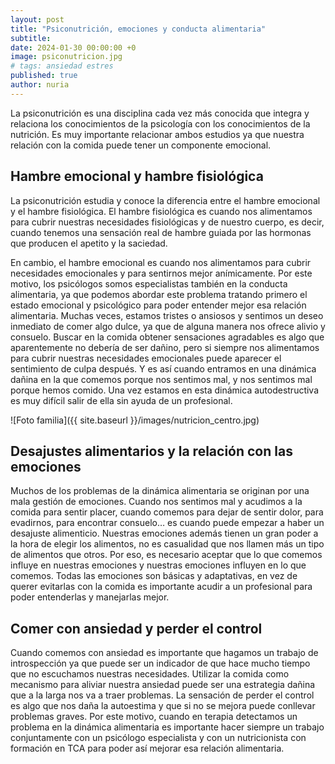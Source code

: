 ```yaml
---
layout: post
title: "Psiconutrición, emociones y conducta alimentaria"
subtitle: 
date: 2024-01-30 00:00:00 +0
image: psiconutricion.jpg
# tags: ansiedad estres
published: true
author: nuria
---
```


La psiconutrición es una disciplina cada vez más conocida que integra y relaciona los conocimientos de la psicología con los conocimientos de la nutrición. Es muy importante relacionar ambos estudios ya que nuestra relación con la comida puede tener un componente emocional.


<!-- more -->


## Hambre emocional y hambre fisiológica
La psiconutrición estudia y conoce la diferencia entre el hambre emocional y el hambre fisiológica. El hambre fisiológica es cuando nos alimentamos para cubrir nuestras necesidades fisiológicas y de nuestro cuerpo, es decir, cuando tenemos una sensación real de hambre guiada por las hormonas que producen el apetito y la saciedad. 

En cambio, el hambre emocional es cuando nos alimentamos para cubrir necesidades emocionales y para sentirnos mejor anímicamente. Por este motivo, los psicólogos somos especialistas también en la conducta alimentaria, ya que podemos abordar este problema tratando primero el estado emocional y psicológico para poder entender mejor esa relación alimentaria. Muchas veces, estamos tristes o ansiosos y sentimos un deseo inmediato de comer algo dulce, ya que de alguna manera nos ofrece alivio y consuelo. Buscar en la comida obtener sensaciones agradables es algo que aparentemente no debería de ser dañino, pero si siempre nos alimentamos para cubrir nuestras necesidades emocionales puede aparecer el sentimiento de culpa después. Y es así cuando entramos en una dinámica dañina en la que comemos porque nos sentimos mal, y nos sentimos mal porque hemos comido. Una vez estamos en esta dinámica autodestructiva es muy difícil salir de ella sin ayuda de un profesional.

![Foto familia]({{ site.baseurl }}/images/nutricion_centro.jpg)

## Desajustes alimentarios y la relación con las emociones
Muchos de los problemas de la dinámica alimentaria se originan por una mala gestión de emociones. Cuando nos sentimos mal y acudimos a la comida para sentir placer, cuando comemos para dejar de sentir dolor, para evadirnos, para encontrar consuelo… es cuando puede empezar a haber un desajuste alimenticio. Nuestras emociones además tienen un gran poder a la hora de elegir los alimentos, no es casualidad que nos llamen más un tipo de alimentos que otros. Por eso, es necesario aceptar que lo que comemos influye en nuestras emociones y nuestras emociones influyen en lo que comemos. Todas las emociones son básicas y adaptativas, en vez de querer evitarlas con la comida es importante acudir a un profesional para poder entenderlas y manejarlas mejor. 

## Comer con ansiedad y perder el control
Cuando comemos con ansiedad es importante que hagamos un trabajo de introspección ya que puede ser un indicador de que hace mucho tiempo que no escuchamos nuestras necesidades. Utilizar la comida como mecanismo para aliviar nuestra ansiedad puede ser una estrategia dañina que a la larga nos va a traer problemas. La sensación de perder el control es algo que nos daña la autoestima y que si no se mejora puede conllevar problemas graves. Por este motivo, cuando en terapia detectamos un problema en la dinámica alimentaria es importante hacer siempre un trabajo conjuntamente con un psicólogo especialista y con un nutricionista con formación en TCA para poder así mejorar esa relación alimentaria.

